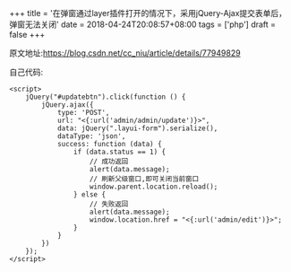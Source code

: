 +++
title = '在弹窗通过layer插件打开的情况下，采用jQuery-Ajax提交表单后，弹窗无法关闭'
date = 2018-04-24T20:08:57+08:00
tags = ['php']
draft = false
+++

原文地址:https://blog.csdn.net/cc_niu/article/details/77949829


自己代码:
```
<script>
    jQuery("#updatebtn").click(function () {
        jQuery.ajax({
            type: 'POST',
            url: "<{:url('admin/admin/update')}>",
            data: jQuery(".layui-form").serialize(),
            dataType: 'json',
            success: function (data) {
                if (data.status == 1) {
                    // 成功返回
                    alert(data.message);
                    // 刷新父级窗口,即可关闭当前窗口
                    window.parent.location.reload();
                } else {
                    // 失败返回
                    alert(data.message);
                    window.location.href = "<{:url('admin/edit')}>";
                }
            }
        })
    });
</script>
